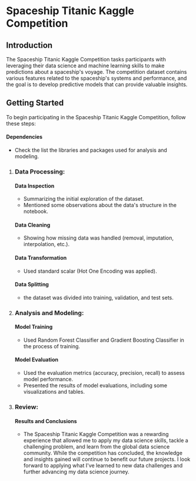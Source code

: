 # Spaceship Titanic Kaggle Competition


## Introduction

The Spaceship Titanic Kaggle Competition tasks participants with leveraging their data science and machine learning skills to make predictions about a spaceship's voyage. The competition dataset contains various features related to the spaceship's systems and performance, and the goal is to develop predictive models that can provide valuable insights.

## Getting Started

To begin participating in the Spaceship Titanic Kaggle Competition, follow these steps:

#### Dependencies

- Check the list the libraries and packages used for analysis and modeling.

1. ### **Data Processing**:
   #### Data Inspection
   - Summarizing the initial exploration of the dataset.
   - Mentioned some observations about the data's structure in the notebook.

   #### Data Cleaning
    - Showing how missing data was handled (removal, imputation, interpolation, etc.).
     
    #### Data Transformation
    - Used standard scalar (Hot One Encoding was applied).
     
    #### Data Splitting

    - the dataset was divided into training, validation, and test sets.
  

2. ### **Analysis and Modeling**:
   #### Model Training

    - Used Random Forest Classifier and Gradient Boosting Classifier in the process of training.

    #### Model Evaluation

    - Used the evaluation metrics (accuracy, precision, recall) to assess model performance.
    - Presented the results of model evaluations, including some visualizations and tables.


3. ### **Review**:
   #### Results and Conclusions

    - The Spaceship Titanic Kaggle Competition was a rewarding experience that allowed me to apply my data science skills, tackle a challenging problem, and learn from the       global data science community. While the competition has concluded, the knowledge and insights gained will continue to benefit our future projects. I look forward to          applying what I've learned to new data challenges and further advancing my data science journey.


